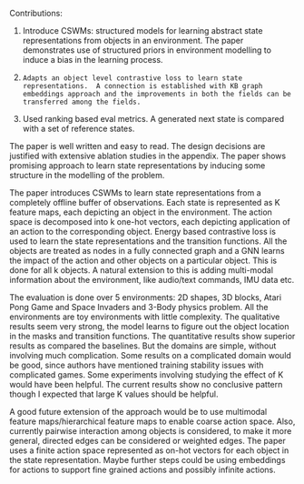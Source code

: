 Contributions: 
1.    Introduce CSWMs: structured models for learning abstract state representations from objects in an environment.  The paper demonstrates use of structured priors in environment modelling to induce a bias in the learning process. 
2.     Adapts an object level contrastive loss to learn state representations.  A connection is established with KB graph embeddings approach and the improvements in both the fields can be transferred among the fields. 
3.    Used ranking based eval metrics. A generated next state is compared with a set of reference states.  

The paper is well written and easy to read. The design decisions are justified with extensive ablation studies in the appendix.  The paper shows promising approach to learn state representations by inducing some structure in the modelling of the problem. 

The paper introduces CSWMs to learn state representations from a completely offline buffer of observations. Each state is represented as K feature maps, each depicting an object in the environment. The action space is decomposed into k one-hot vectors, each depicting application of an action to the corresponding object.  Energy based contrastive loss is used to learn the state representations and the transition functions. All the objects are treated as nodes in a fully connected graph and a GNN learns the impact of the action and other objects on a particular object. This is done for all k objects.  A natural extension to this is adding multi-modal information about the environment, like audio/text commands, IMU data etc.  

The evaluation is done over 5 environments: 2D shapes, 3D blocks, Atari Pong Game and Space Invaders and 3-Body physics problem.  All the environments are toy environments with little complexity. The qualitative results seem very strong, the model learns to figure out the object location in the masks and transition functions.  The quantitative results show superior results as compared the baselines. But the domains are simple, without involving much complication. Some results on a complicated domain would be good, since authors have mentioned training stability issues with complicated games. Some experiments involving studying the effect of K would have been helpful. The current results show no conclusive pattern though I expected that large K values should be helpful.  

A good future extension of the approach would be to use multimodal feature maps/hierarchical feature maps to enable coarse action space.  Also, currently pairwise interaction among objects is considered, to make it more general, directed edges can be considered or weighted edges. The paper uses a finite action space represented as on-hot vectors for each object in the state representation. Maybe further steps could be using embeddings for actions to support fine grained actions and possibly infinite actions.  